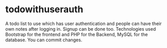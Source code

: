 # todowithuserauth
A todo list to use which has user authentication and people can have their own notes after logging in. Signup can be done too.
Technologies used Bootstrap for the frontend and PHP for the Backend, MySQL for the database.
You can commit changes.
